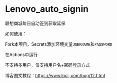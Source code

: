 # Lenovo_auto_signin

联想商城每日自动签到获取延保

如何使用：

Fork本项目，Secrets添加环境变量`USERNAME`和`PASSWORD`

在Actions中运行

不支持多用户，仅支持用户名+密码登录方式

博客图文教程：https://www.locjj.com/bug/12.html
